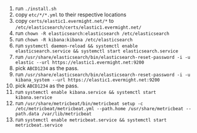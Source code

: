 
1. run `./install.sh`
2. copy `etc/*/*.yml` to their respective locations
3. copy `certs/elastic1.evermight.net/*` to `/etc/elasticsearch/certs/elastic1.evermight.net/`
4. run `chown -R elasticsearch:elasticsearch /etc/elasticsearch`
5. run `chown -R kibana:kibana /etc/elasticsearch`
6. run `systemctl daemon-reload && systemctl enable elasticsearch.service && systemctl start elasticsearch.service`
7. run `/usr/share/elasticsearch/bin/elasticsearch-reset-password -i -u elastic --url https://elastic1.evermight.net:9200`
8. pick `ABCD1234` as the pass.
9. run `/usr/share/elasticsearch/bin/elasticsearch-reset-password -i -u kibana_system --url https://elastic1.evermight.net:9200`
10. pick `ABCD1234` as the pass.
11. run `systemctl enable kibana.service && systemctl start kibana.service`
12. run `/usr/share/metricbeat/bin/metricbeat setup -c /etc/metricbeat/metricbeat.yml --path.home /usr/share/metricbeat --path.data /var/lib/metricbeat`
13. run `systemctl enable metricbeat.service && systemctl start metricbeat.service`

